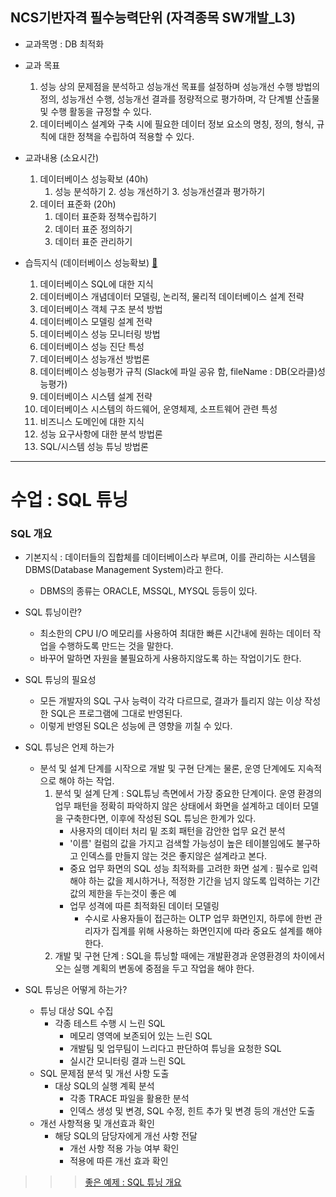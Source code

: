 ## NCS기반자격 필수능력단위 (자격종목 SW개발_L3)
* 교과목명 : DB 최적화


* 교과 목표
    1. 성능 상의 문제점을 분석하고 성능개선 목표를 설정하며 성능개선 수행 방법의 정의, 성능개선 수행, 성능개선 결과를 정량적으로 평가하며, 각 단계별 산출물 및 수행 활동을 규정할 수 있다.
    2. 데이터베이스 설계와 구축 시에 필요한 데이터 정보 요소의 명칭, 정의, 형식, 규칙에 대한 정책을 수립하여 적용할 수 있다.


* 교과내용 (소요시간)
    1. 데이터베이스 성능확보 (40h)
         1. 성능 분석하기
	        2. 성능 개선하기
	        3. 성능개선결과 평가하기
    2. 데이터 표준화 (20h)
        1. 데이터 표준화 정책수립하기
	   2. 데이터 표준 정의하기
	   3. 데이터 표준 관리하기


* 습득지식 (데이터베이스 성능확보)  [:bookmark_tabs:](http://www.dbguide.net/db.db?cmd=view&boardUid=146596&boardConfigUid=9&categoryUid=216&boardIdx=129&boardStep=1)
    1. 데이터베이스 SQL에 대한 지식
    2. 데이터베이스 개념데이터 모델링, 논리적, 물리적 데이터베이스 설계 전략
    3. 데이터베이스 객체 구조 분석 방법
    4. 데이터베이스 모델링 설계 전략
    5. 데이터베이스 성능 모니터링 방법
    6. 데이터베이스 성능 진단 특성
    7. 데이터베이스 성능개선 방법론
    8. 데이터베이스 성능평가 규칙 (Slack에 파일 공유 함, fileName : DB(오라클)성능평가)
    9. 데이터베이스 시스템 설계 전략
    10. 데이터베이스 시스템의 하드웨어, 운영체제, 소프트웨어 관련 특성
    11. 비즈니스 도메인에 대한 지식
    12. 성능 요구사항에 대한 분석 방법론
    13. SQL/시스템 성능 튜닝 방법론 
--------

# 수업 : SQL 튜닝

### SQL 개요
* 기본지식 : 데이터들의 집합체를 데이터베이스라 부르며, 이를 관리하는 시스템을 DBMS(Database Management System)라고 한다.

    * DBMS의 종류는 ORACLE, MSSQL, MYSQL 등등이 있다.

* SQL 튜닝이란?
    * 최소한의 CPU I/O 메모리를 사용하여 최대한 빠른 시간내에 원하는 데이터 작업을 수행하도록 만드는 것을 말한다.
    * 바꾸어 말하면 자원을 불필요하게 사용하지않도록 하는 작업이기도 한다.

* SQL 튜닝의 필요성
    * 모든 개발자의 SQL 구사 능력이 각각 다르므로, 결과가 틀리지 않는 이상 작성한 SQL은 프로그램에 그대로 반영된다.
    * 이렇게 반영된 SQL은 성능에 큰 영향을 끼칠 수 있다.

* SQL 튜닝은 언제 하는가
    * 분석 및 설계 단계를 시작으로 개발 및 구현 단계는 물론, 운영 단계에도 지속적으로 해야 하는 작업.
        1. 분석 및 설계 단계 : SQL튜닝 측면에서 가장 중요한 단계이다. 운영 환경의 업무 패턴을 정확히 파악하지 않은 상태에서 화면을 설계하고 데이터 모델을 구축한다면, 이후에 작성된 SQL 튜닝은 한계가 있다.
              * 사용자의 데이터 처리 밑 조회 패턴을 감안한 업무 요건 분석
	         * '이름' 컬럼의 값을 가지고 검색할 가능성이 높은 테이블임에도 불구하고 인덱스를 만들지 않는 것은 좋지않은 설계라고 본다.
	         * 중요 업무 화면의 SQL 성능 최적화를 고려한 화면 설계 : 필수로 입력해야 하는 값을 제시하거나, 적정한 기간을 넘지 않도록 입력하는 기간 값의 제한을 두는것이 좋은 예
	         * 업무 성격에 따른 최적화된 데이터 모델링
		        - 수시로 사용자들이 접근하는 OLTP 업무 화면인지, 하루에 한번 관리자가 집계를 위해 사용하는 화면인지에 따라 중요도 설계를 해야 한다.
        2. 개발 및 구현 단계 : SQL을 튜닝할 때에는 개발환경과 운영환경의 차이에서 오는 실행 계획의 변동에 중점을 두고 작업을 해야 한다.

* SQL 튜닝은 어떻게 하는가?
    * 튜닝 대상 SQL 수집
         * 각종 테스트 수행 시 느린 SQL
	        * 메모리 영역에 보존되어 있는 느린 SQL
	        * 개발팀 및 업무팀이 느리다고 판단하여 튜닝을 요청한 SQL
	        * 실시간 모니터링 결과 느린 SQL
    * SQL 문제점 분석 및 개선 사항 도출
         * 대상 SQL의 실행 계획 분석
	        * 각종 TRACE 파일을 활용한 분석
	        * 인덱스 생성 및 변경, SQL 수정, 힌트 추가 및 변경 등의 개선안 도출
    * 개선 사항적용 및 개선효과 확인
         * 해당 SQL의 담당자에게 개선 사항 전달
	        * 개선 사항 적용 가능 여부 확인
	        * 적용에 따른 개선 효과 확인

>>> [좋은 예제 : SQL 튜닝 개요](http://www.insightbook.co.kr/wp-content/uploads/2013/03/SQL_sample.pdf)






